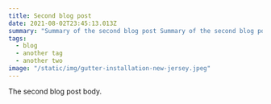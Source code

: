 ```yaml
---
title: Second blog post
date: 2021-08-02T23:45:13.013Z
summary: "Summary of the second blog post Summary of the second blog post Summary of the second blog post Summary of the second blog post Summary of the second blog post Summary of the second blog post Summary of the second blog post"
tags:
  - blog
  - another tag
  - another two
image: "/static/img/gutter-installation-new-jersey.jpeg"
---
```

<!--StartFragment-->

The second blog post body.

<!--EndFragment-->